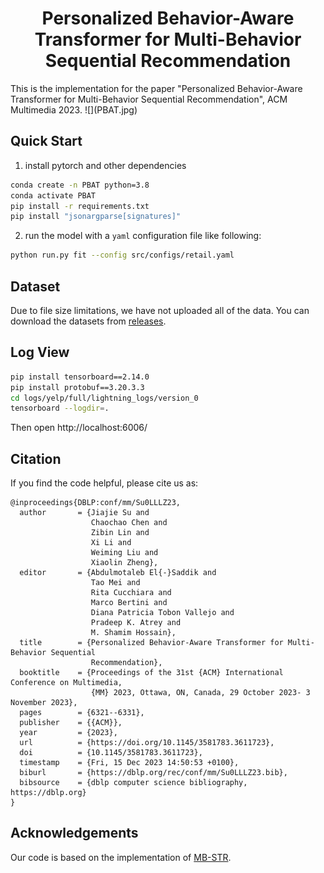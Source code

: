 <h1 align="center">
Personalized Behavior-Aware Transformer for Multi-Behavior Sequential Recommendation
</h1>
This is the implementation for the paper "Personalized Behavior-Aware Transformer for Multi-Behavior Sequential Recommendation", ACM Multimedia 2023.
![](PBAT.jpg)

</div>

</div>

## Quick Start
1. install pytorch and other dependencies
```bash
conda create -n PBAT python=3.8   
conda activate PBAT      
pip install -r requirements.txt
pip install "jsonargparse[signatures]"
```
2. run the model with a `yaml` configuration file like following:
```bash
python run.py fit --config src/configs/retail.yaml
```

## Dataset
Due to file size limitations, we have not uploaded all of the data. You can download the datasets from [releases](https://github.com/Shengxiang-Lin/PBAT/releases).

## Log View   
```bash
pip install tensorboard==2.14.0
pip install protobuf==3.20.3.3
cd logs/yelp/full/lightning_logs/version_0   
tensorboard --logdir=.
```
Then open http://localhost:6006/    
 
## Citation
If you find the code helpful, please cite us as:
```
@inproceedings{DBLP:conf/mm/Su0LLLZ23,
  author       = {Jiajie Su and
                  Chaochao Chen and
                  Zibin Lin and
                  Xi Li and
                  Weiming Liu and
                  Xiaolin Zheng},
  editor       = {Abdulmotaleb El{-}Saddik and
                  Tao Mei and
                  Rita Cucchiara and
                  Marco Bertini and
                  Diana Patricia Tobon Vallejo and
                  Pradeep K. Atrey and
                  M. Shamim Hossain},
  title        = {Personalized Behavior-Aware Transformer for Multi-Behavior Sequential
                  Recommendation},
  booktitle    = {Proceedings of the 31st {ACM} International Conference on Multimedia,
                  {MM} 2023, Ottawa, ON, Canada, 29 October 2023- 3 November 2023},
  pages        = {6321--6331},
  publisher    = {{ACM}},
  year         = {2023},
  url          = {https://doi.org/10.1145/3581783.3611723},
  doi          = {10.1145/3581783.3611723},
  timestamp    = {Fri, 15 Dec 2023 14:50:53 +0100},
  biburl       = {https://dblp.org/rec/conf/mm/Su0LLLZ23.bib},
  bibsource    = {dblp computer science bibliography, https://dblp.org}
}
```
## Acknowledgements
Our code is based on the implementation of [MB-STR](https://github.com/yuanenming/mb-str).
